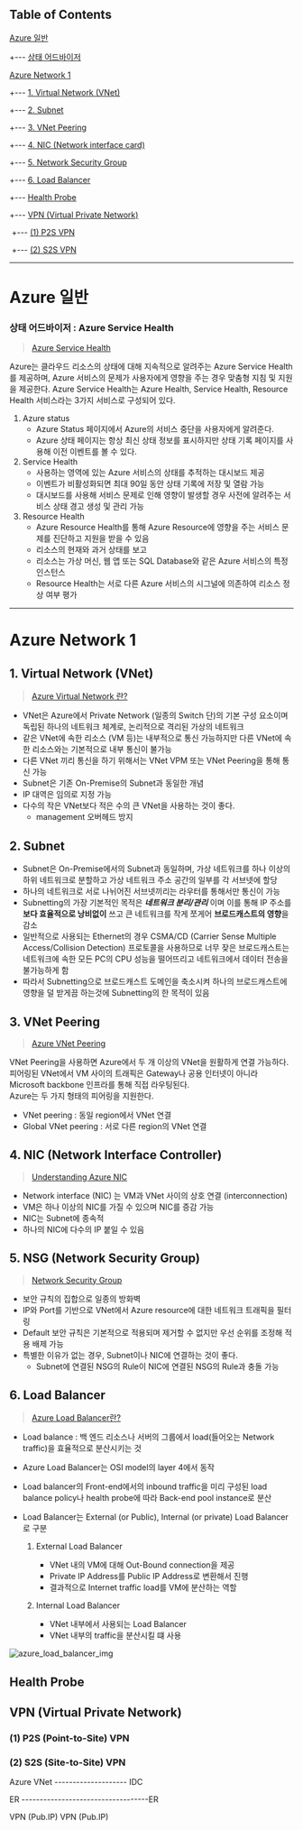 ## Table of Contents

[Azure 일반](#azure-일반)

+--- [상태 어드바이저](#azure-상태-어드바이저)

[Azure Network 1](#azure-network-1)

+--- [1. Virtual Network (VNet)](#1.-virtual-network-(vnet))

+--- [2. Subnet](#2.-subnet)

+--- [3. VNet Peering](#3.-vnet-peering)

+--- [4. NIC (Network interface card)](#4.-nic-(network-interface-card))

+--- [5. Network Security Group](#5.-nsg-(network-security-group))

+--- [6. Load Balancer](#6.-load-balancer)

+--- [Health Probe](#health-probe)

+--- [VPN (Virtual Private Network)](#vpn-(virtual-private-network))

​		+--- [(1) P2S VPN](#(1)-p2s-(point-to-site)-vpn)

​		+--- [(2) S2S VPN](#(2)-s2s-(site-to-site)-vpn)

---

# Azure 일반

### 상태 어드바이저 : Azure Service Health

> [Azure Service Health](https://docs.microsoft.com/ko-kr/azure/service-health/)

Azure는 클라우드 리소스의 상태에 대해 지속적으로 알려주는 Azure Service Health를 제공하며, Azure 서비스의 문제가 사용자에게 영향을 주는 경우 맞춤형 지침 및 지원을 제공한다. Azure Service Health는 Azure Health, Service Health, Resource Health 서비스라는 3가지 서비스로 구성되어 있다.

1. Azure status
   - Azure Status 페이지에서 Azure의 서비스 중단을 사용자에게 알려준다.
   - Azure 상태 페이지는 항상 최신 상태 정보를 표시하지만 상태 기록 페이지를 사용해 이전 이벤트를 볼 수 있다.
2. Service Health
   - 사용하는 영역에 있는 Azure 서비스의 상태를 추적하는 대시보드 제공
   - 이벤트가 비활성화되면 최대 90일 동안 상태 기록에 저장 및 열람 가능
   - 대시보드를 사용해 서비스 문제로 인해 영향이 발생할 경우 사전에 알려주는 서비스 상태 경고 생성 및 관리 가능
3. Resource Health
   - Azure Resource Health를 통해 Azure Resource에 영향을 주는 서비스 문제를 진단하고 지원을 받을 수 있음
   - 리소스의 현재와 과거 상태를 보고
   - 리소스는 가상 머신, 웹 앱 또는 SQL Database와 같은 Azure 서비스의 특정 인스턴스
   - Resource Health는 서로 다른 Azure 서비스의 시그널에 의존하여 리소스 정상 여부 평가

---

# Azure Network 1

## 1. Virtual Network (VNet)

> [Azure Virtual Network 란?](https://docs.microsoft.com/ko-kr/azure/virtual-network/virtual-networks-overview)

- VNet은 Azure에서 Private Network (일종의 Switch 단)의 기본 구성 요소이며 독립된 하나의 네트워크 체계로, 논리적으로 격리된 가상의 네트워크
- 같은 VNet에 속한 리소스 (VM 등)는 내부적으로 통신 가능하지만 다른 VNet에 속한 리소스와는 기본적으로 내부 통신이 불가능
- 다른 VNet 끼리 통신을 하기 위해서는 VNet VPM 또는 VNet Peering을 통해 통신 가능
- Subnet은 기존 On-Premise의 Subnet과 동일한 개념
- IP 대역은 임의로 지정 가능
- 다수의 작은 VNet보다 적은 수의 큰 VNet을 사용하는 것이 좋다.
  - management 오버헤드 방지


## 2. Subnet

- Subnet은 On-Premise에서의 Subnet과 동일하며, 가상 네트워크를 하나 이상의 하위 네트워크로 분할하고 가상 네트워크 주소 공간의 일부를 각 서브넷에 할당
- 하나의 네트워크로 서로 나뉘어진 서브넷끼리는 라우터를 통해서만 통신이 가능
- Subnetting의 가장 기본적인 목적은 _**네트워크 분리/관리**_ 이며 이를 통해 IP 주소를 **보다 효율적으로 낭비없이** 쓰고 큰 네트워크를 작게 쪼게어 **브로드캐스트의 영향**을 감소
- 일반적으로 사용되는 Ethernet의 경우 CSMA/CD (Carrier Sense Multiple Access/Collision Detection) 프로토콜을 사용하므로 너무 잦은 브로드캐스트는 네트워크에 속한 모든 PC의 CPU 성능을 떨어뜨리고 네트워크에서 데이터 전송을 불가능하게 함
- 따라서 Subnetting으로 브로드캐스트 도메인을 축소시켜 하나의 브로드캐스트에 영향을 덜 받게끔 하는것에 Subnetting의 한 목적이 있음

## 3. VNet Peering

> [Azure VNet Peering](https://docs.microsoft.com/ko-kr/azure/virtual-network/virtual-network-peering-overview)

VNet Peering을 사용하면 Azure에서 두 개 이상의 VNet을 원활하게 연결 가능하다. 피어링된 VNet에서 VM 사이의 트래픽은 Gateway나 공용 인터넷이 아니라 Microsoft backbone 인프라를 통해 직접 라우팅된다.  
Azure는 두 가지 형태의 피어링을 지원한다.

- VNet peering : 동일 region에서 VNet 연결
- Global VNet peering : 서로 다른 region의 VNet 연결
  
## 4. NIC (Network Interface Controller)

> [Understanding Azure NIC](https://social.msdn.microsoft.com/Forums/en-US/c4a1410c-ca52-4acb-bb1d-d1e0ed90c82a/understanding-azure-nic?forum=WAVirtualMachinesVirtualNetwork)

- Network interface (NIC) 는 VM과 VNet 사이의 상호 연결 (interconnection)
- VM은 하나 이상의 NIC를 가질 수 있으며 NIC를 증감 가능
- NIC는 Subnet에 종속적
- 하나의 NIC에 다수의 IP 붙일 수 있음

## 5. NSG (Network Security Group)

> [Network Security Group](https://docs.microsoft.com/ko-kr/azure/virtual-network/network-security-groups-overview)

- 보안 규칙의 집합으로 일종의 방화벽
- IP와 Port를 기반으로 VNet에서 Azure resource에 대한 네트워크 트래픽을 필터링
- Default 보안 규칙은 기본적으로 적용되며 제거할 수 없지만 우선 순위를 조정해 적용 배제 가능
- 특별한 이유가 없는 경우, Subnet이나 NIC에 연결하는 것이 좋다.
  - Subnet에 연결된 NSG의 Rule이 NIC에 연결된 NSG의 Rule과 충돌 가능

## 6. Load Balancer

> [Azure Load Balancer란?](https://docs.microsoft.com/ko-kr/azure/load-balancer/load-balancer-overview)

- Load balance : 백 엔드 리소스나 서버의 그룹에서 load(들어오는 Network traffic)을 효율적으로 분산시키는 것
- Azure Load Balancer는 OSI model의 layer 4에서 동작
- Load balancer의 Front-end에서의 inbound traffic을 미리 구성된 load balance policy나 health probe에 따라 Back-end pool instance로 분산
- Load Balancer는 External (or Public), Internal (or private) Load Balancer로 구분

  1. External Load Balancer
     - VNet 내의 VM에 대해 Out-Bound connection을 제공
     - Private IP Address를 Public IP Address로 변환해서 진행
     - 결과적으로 Internet traffic load를 VM에 분산하는 역할

  2. Internal Load Balancer
     - VNet 내부에서 사용되는 Load Balancer
     - VNet 내부의 traffic을 분산시킬 떄 사용

![azure_load_balancer_img](./img/azure-load-balancer.svg)

## Health Probe

## VPN (Virtual Private Network)

### (1) P2S (Point-to-Site) VPN

### (2) S2S (Site-to-Site) VPN

Azure VNet -------------------- IDC

ER -----------------------------------ER

VPN (Pub.IP)         VPN (Pub.IP)